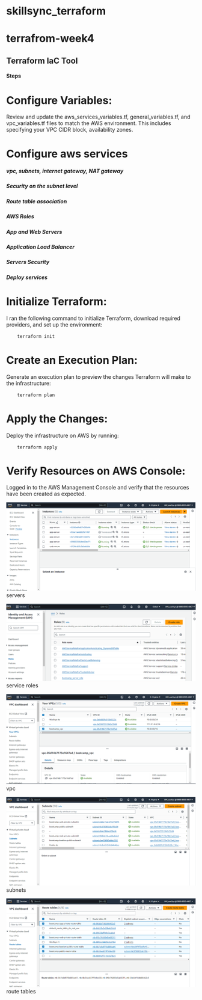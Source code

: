 # skillsync_terraform
# terrafrom-week4

## Terraform IaC Tool

#### Steps

# Configure Variables:
Review and update the aws_services_variables.tf, general_variables.tf, and vpc_variables.tf files to match the AWS environment. This includes specifying your VPC CIDR block, availability zones.

# Configure aws services

##### vpc, subnets, internet gateway, NAT gateway
##### Security on the subnet level
##### Route table association
##### AWS Roles
##### App and Web Servers
##### Application Load Balancer
##### Servers Security

##### Deploy services
# Initialize Terraform:
I ran the following command to initialize Terraform, download required providers, and set up the environment:

        terraform init
           
# Create an Execution Plan:
Generate an execution plan to preview the changes Terraform will make to the infrastructure:

        terraform plan

# Apply the Changes:
Deploy the infrastructure on AWS by running:

        terraform apply
 
# Verify Resources on AWS Console:
Logged in to the AWS Management Console and verify that the resources have been created as expected.

![pic1](https://github.com/wachiyel/skillsync_terraform/blob/main/screenshots/pic1.PNG) servers

 ![pic2](https://github.com/wachiyel/skillsync_terraform/blob/main/screenshots/pic2.PNG) service roles

 ![pic3](https://github.com/wachiyel/skillsync_terraform/blob/main/screenshots/pic3.PNG) vpc
 
 ![pic4](https://github.com/wachiyel/skillsync_terraform/blob/main/screenshots/pic4.PNG) subnets

 ![pic5](https://github.com/wachiyel/skillsync_terraform/blob/main/screenshots/pic5.PNG) route tables
 
